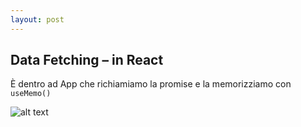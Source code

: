 ```yaml
---
layout: post
---
```


## Data Fetching – in React

È dentro ad App che richiamiamo la promise e la memorizziamo con `useMemo()`

![alt text](./images/app1.png)